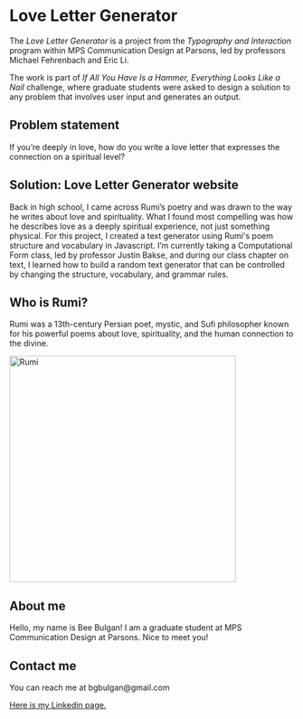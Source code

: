 <h1>Love Letter Generator</h1>
<p>
The <i>Love Letter Generator</i> is a project from the <i>Typography and Interaction</i> program within MPS Communication Design at Parsons, led by professors Michael Fehrenbach and Eric Li.</p>
<p>The work is part of <i>If All You Have Is a Hammer, Everything Looks Like a Nail</i> challenge, where graduate students were asked to design a solution to any problem that involves user input and generates an output.</p>
<h2>Problem statement</h2>
<p>If you’re deeply in love, how do you write a love letter that expresses the connection on a spiritual level?</p>
<h2>Solution: Love Letter Generator website</h2>
<p>Back in high school, I came across Rumi’s poetry and was drawn to the way he writes about love and spirituality. What I found most compelling was how he describes love as a deeply spiritual experience, not just something physical. For this project, I created a text generator using Rumi's poem structure and vocabulary in Javascript. I’m currently taking a Computational Form class, led by professor Justin Bakse, and during our class chapter on text, I learned how to build a random text generator that can be controlled by changing the structure, vocabulary, and grammar rules.</p>

<h2>Who is Rumi?</h2>
<p>Rumi was a 13th-century Persian poet, mystic, and Sufi philosopher known for his powerful poems about love, spirituality, and the human connection to the divine.</p>
<img width="400" alt="Rumi" src="https://github.com/user-attachments/assets/5fb23ec2-2b90-438e-a044-0dc62f222878" />



<h2>About me</h2>
<p>Hello, my name is Bee Bulgan! I am a graduate student at MPS Communication Design at Parsons. Nice to meet you!</p>
<h2>Contact me</h2>
<p>You can reach me at bgbulgan@gmail.com</p>

<a href="https://www.linkedin.com/in/beeb/">Here is my Linkedin page.</a>
